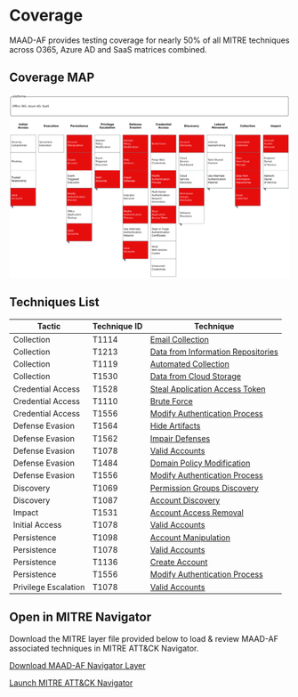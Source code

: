 # Coverage

MAAD-AF provides testing coverage for nearly 50% of all MITRE techniques across O365, Azure AD and SaaS matrices combined.

## Coverage MAP

![MAAD_AF_MITRE_Coverage](img/MAAD_MITRE_Coverage.png)

## Techniques List

| Tactic               | Technique ID | Technique                                                                        |
| -------------------- | ------------ | -------------------------------------------------------------------------------- |
| Collection           | T1114        | [Email Collection](https://attack.mitre.org/techniques/T1114/)                   |
| Collection           | T1213        | [Data from Information Repositories](https://attack.mitre.org/techniques/T1213/) |
| Collection           | T1119        | [Automated Collection](https://attack.mitre.org/techniques/T1119/)               |
| Collection           | T1530        | [Data from Cloud Storage](https://attack.mitre.org/techniques/T1530/)            |
| Credential Access    | T1528        | [Steal Application Access Token](https://attack.mitre.org/techniques/T1528/)     |
| Credential Access    | T1110        | [Brute Force](https://attack.mitre.org/techniques/T1110/)                        |
| Credential Access    | T1556        | [Modify Authentication Process](https://attack.mitre.org/techniques/T1556/)      |
| Defense Evasion      | T1564        | [Hide Artifacts](https://attack.mitre.org/techniques/T1564/)                     |
| Defense Evasion      | T1562        | [Impair Defenses](https://attack.mitre.org/techniques/T1562/)                    |
| Defense Evasion      | T1078        | [Valid Accounts](https://attack.mitre.org/techniques/T1078/)                     |
| Defense Evasion      | T1484        | [Domain Policy Modification](https://attack.mitre.org/techniques/T1484/)         |
| Defense Evasion      | T1556        | [Modify Authentication Process](https://attack.mitre.org/techniques/T1556/)      |
| Discovery            | T1069        | [Permission Groups Discovery](https://attack.mitre.org/techniques/T1069/)        |
| Discovery            | T1087        | [Account Discovery](https://attack.mitre.org/techniques/T1087/)                  |
| Impact               | T1531        | [Account Access Removal](https://attack.mitre.org/techniques/T1531/)             |
| Initial Access       | T1078        | [Valid Accounts](https://attack.mitre.org/techniques/T1078/)                     |
| Persistence          | T1098        | [Account Manipulation](https://attack.mitre.org/techniques/T1098/)               |
| Persistence          | T1078        | [Valid Accounts](https://attack.mitre.org/techniques/T1078/)                     |
| Persistence          | T1136        | [Create Account](https://attack.mitre.org/techniques/T1136/)                     |
| Persistence          | T1556        | [Modify Authentication Process](https://attack.mitre.org/techniques/T1556/)      |
| Privilege Escalation | T1078        | [Valid Accounts](https://attack.mitre.org/techniques/T1078/)                     |

## Open in MITRE Navigator
Download the MITRE layer file provided below to load & review MAAD-AF associated techniques in MITRE ATT&CK Navigator.

[Download MAAD-AF Navigator Layer](img/MAAD_layer.json)

[Launch MITRE ATT&CK Navigator](https://mitre-attack.github.io/attack-navigator/)

